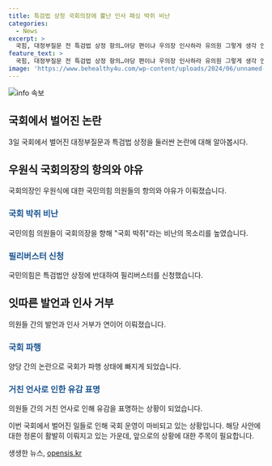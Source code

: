 ```yaml
---
title: 특검법 상정 국회의장에 뿔난 인사 패싱 박쥐 비난
categories:
  - News
excerpt: >
  국힘, 대정부질문 전 특검법 상정 항의…야당 편이냐 우의장 인사하라 유의원 그렇게 생각 안해 신경전. 국회 본회의에서 특검법안 상정으로 대정부질문 무산, 우의장과 국민의힘 간 갈등 고조. 필리버스터를 통한 토론 막는 등 극적인 상황 속에서 갈등은 더 확대되고 있다. 국회 박쥐 비난과 의사진행 규칙 위반 등 극적인 상황 속에서의 정치풍경을 속속들이 전하고 있다.
feature_text: >
  국힘, 대정부질문 전 특검법 상정 항의…야당 편이냐 우의장 인사하라 유의원 그렇게 생각 안해 신경전. 국회 본회의에서 특검법안 상정으로 대정부질문 무산, 우의장과 국민의힘 간 갈등 고조. 필리버스터를 통한 토론 막는 등 극적인 상황 속에서 갈등은 더 확대되고 있다. 국회 박쥐 비난과 의사진행 규칙 위반 등 극적인 상황 속에서의 정치풍경을 속속들이 전하고 있다.
image: 'https://www.behealthy4u.com/wp-content/uploads/2024/06/unnamed-file.png'
---
```


<p><img src="https://www.behealthy4u.com/wp-content/uploads/2024/06/unnamed-file.png" alt="info 속보" /></p>

<h2 data-ke-size="size26">국회에서 벌어진 논란</h2>

<p data-ke-size="size16">3일 국회에서 벌어진 대정부질문과 특검법 상정을 둘러싼 논란에 대해 알아봅시다.</p>

<h2 data-ke-size="size24">우원식 국회의장의 항의와 야유</h2>

<p data-ke-size="size16">국회의장인 우원식에 대한 국민의힘 의원들의 항의와 야유가 이뤄졌습니다.</p>

<h3><b><span style="color: #1a5490;">국회 박쥐 비난</span></b></h3>

<p data-ke-size="size16">국민의힘 의원들이 국회의장을 향해 "국회 박쥐"라는 비난의 목소리를 높였습니다.</p>

<h3><b><span style="color: #1a5490;">필리버스터 신청</span></b></h3>

<p data-ke-size="size16">국민의힘은 특검법안 상정에 반대하여 필리버스터를 신청했습니다.</p>

<h2 data-ke-size="size24">잇따른 발언과 인사 거부</h2>

<p data-ke-size="size16">의원들 간의 발언과 인사 거부가 연이어 이뤄졌습니다.</p>

<h3><b><span style="color: #1a5490;">국회 파행</span></b></h3>

<p data-ke-size="size16">양당 간의 논란으로 국회가 파행 상태에 빠지게 되었습니다.</p>

<h3><b><span style="color: #1a5490;">거친 언사로 인한 유감 표명</span></b></h3>

<p data-ke-size="size16">의원들 간의 거친 언사로 인해 유감을 표명하는 상황이 되었습니다.</p>

<p>이번 국회에서 벌어진 일들로 인해 국회 운영이 마비되고 있는 상황입니다. 해당 사안에 대한 정론이 활발히 이뤄지고 있는 가운데, 앞으로의 상황에 대한 주목이 필요합니다.</p>
생생한 뉴스, <a href="https://opensis.kr" rel="dofollow">opensis.kr</a>


